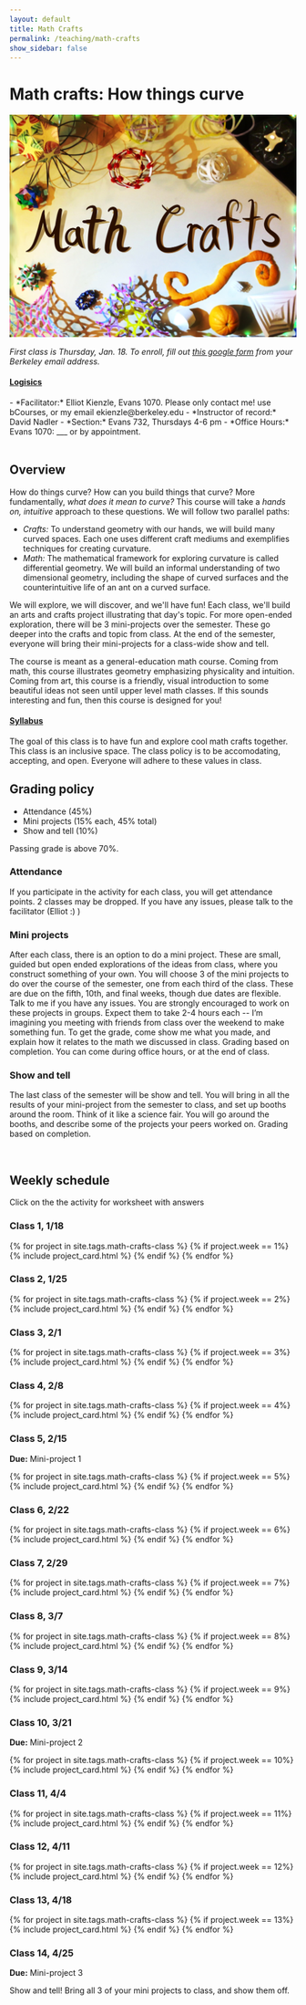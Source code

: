 ```yaml
---
layout: default
title: Math Crafts
permalink: /teaching/math-crafts
show_sidebar: false
---
```


# Math crafts: How things curve

<div class="text-center">
<img src="/teaching/math_crafts/banner.jpg" alt=" the title of the course, Math crafts, covered with many mathematical objects" width="600" >
</div>


*First class is Thursday, Jan. 18. To enroll, fill out [this google form](https://docs.google.com/forms/d/e/1FAIpQLSdIROsNysOGOeiu-48x5oVbe9Cg3ldDpfOiHlonrmNFrI2jdw/viewform?usp=sf_link) from your Berkeley email address.*

<div class="card" >
    <h4 class="card-header">
        <a data-toggle="collapse" href="#collapse-1" aria-expanded="true" aria-controls="collapse-example" id="heading-example" class="d-block">
            <i class="fa fa-chevron-down pull-right"></i>
            Logisics
        </a>
    </h4>
    <div id="collapse-1" class="collapse hide" aria-labelledby="heading-example">
        <div class="card-body" markdown="1">
<!---
- *Course number:* Math 98, course # 18159 
-->
- *Facilitator:* Elliot Kienzle, Evans 1070. Please only contact me! use bCourses, or my email ekienzle@berkeley.edu
- *Instructor of record:* David Nadler 
- *Section:*  Evans 732, Thursdays 4-6 pm 
- *Office Hours:* Evans 1070: ___ or by appointment. 
</div>
</div>
</div>
<br>


##  Overview
How do things curve? How can you build things that curve? More fundamentally, *what does it mean to curve?* This course will take a *hands on, intuitive* approach to these questions. We will follow two parallel paths: 

- *Crafts:*  To understand geometry with our hands, we will build many curved spaces. Each one uses different craft mediums and exemplifies techniques for creating curvature. 
- *Math:* The mathematical framework for exploring curvature is called differential geometry. We will build an informal understanding of two dimensional geometry, including the shape of curved surfaces and the counterintuitive life of an ant on a curved surface.

We will explore, we will discover, and we'll have fun! Each class, we'll build an arts and crafts project illustrating that day's topic. For more open-ended exploration, there will be 3 mini-projects over the semester. These go deeper into the crafts and topic from class. At the end of the semester, everyone will bring their mini-projects for a class-wide show and tell.

The course is meant as a general-education math course. Coming from math, this course illustrates geometry emphasizing physicality and intuition. Coming from art, this course is a friendly, visual introduction to some beautiful ideas not seen until upper level math classes. If this sounds interesting and fun, then this course is designed for you!

<div class="card" >
    <h4 class="card-header">
        <a data-toggle="collapse" href="#collapse-2" aria-expanded="true" aria-controls="collapse-example" id="heading-example" class="d-block">
            <i class="fa fa-chevron-down pull-right"></i>
            Syllabus
        </a>
    </h4>
    <div id="collapse-2" class="collapse hide" aria-labelledby="heading-example">
        <div class="card-body" markdown="1">


The goal of this class is to have fun and explore cool math crafts together. This class is an inclusive space. The class policy is to be accomodating, accepting, and open. Everyone will adhere to these values in class.

## Grading policy

- Attendance (45%)
- Mini projects (15% each, 45% total)
- Show and tell (10%)

Passing grade is above 70%. 

### Attendance
If you participate in the activity for each class, you will get attendance points. 2 classes may be dropped. If you have any issues, please talk to the facilitator (Elliot :) )
### Mini projects
After each class, there is an option to do a mini project. These are small, guided but open ended explorations of the ideas from class, where you construct something of your own. You will choose 3 of the mini projects to do over the course of the semester, one from each third of the class. These are due on the fifth, 10th, and final weeks, though due dates are flexible. Talk to me if you have any issues.
You are strongly encouraged to work on these projects in groups. Expect them to take 2-4 hours each -- I’m imagining you meeting with friends from class over the weekend to make something fun. To get the grade, come show me what you made, and explain how it relates to the math we discussed in class. Grading based on completion. You can come during office hours, or at the end of class.

### Show and tell
The last class of the semester will be show and tell. You will bring in all the results of your mini-project from the semester to class, and set up booths around the room. Think of it like a science fair. You will go around the booths, and describe some of the projects your peers worked on. Grading based on completion.
</div>
</div>
</div>
<br>

## Weekly schedule
Click on the the activity for worksheet with answers

### Class 1, 1/18
 {% for project in site.tags.math-crafts-class %}
 {% if project.week == 1%}
 {% include project_card.html %}
 {% endif %}
  {% endfor %}


### Class 2, 1/25

 {% for project in site.tags.math-crafts-class %}
 {% if project.week == 2%}
 {% include project_card.html %}
 {% endif %}
  {% endfor %}

### Class 3, 2/1

 {% for project in site.tags.math-crafts-class %}
 {% if project.week == 3%}
 {% include project_card.html %}
 {% endif %}
  {% endfor %}

### Class 4, 2/8

 {% for project in site.tags.math-crafts-class %}
 {% if project.week == 4%}
 {% include project_card.html %}
 {% endif %}
  {% endfor %}

### Class 5, 2/15

**Due:** Mini-project 1

 {% for project in site.tags.math-crafts-class %}
 {% if project.week == 5%}
 {% include project_card.html %}
 {% endif %}
  {% endfor %}

### Class 6, 2/22

 {% for project in site.tags.math-crafts-class %}
 {% if project.week == 6%}
 {% include project_card.html %}
 {% endif %}
  {% endfor %} 

### Class 7, 2/29

 {% for project in site.tags.math-crafts-class %}
 {% if project.week == 7%}
 {% include project_card.html %}
 {% endif %}
  {% endfor %} 


### Class 8, 3/7

 {% for project in site.tags.math-crafts-class %}
 {% if project.week == 8%}
 {% include project_card.html %}
 {% endif %}
  {% endfor %} 

### Class 9, 3/14

 {% for project in site.tags.math-crafts-class %}
 {% if project.week == 9%}
 {% include project_card.html %}
 {% endif %}
  {% endfor %} 

### Class 10, 3/21
**Due:** Mini-project 2

 {% for project in site.tags.math-crafts-class %}
 {% if project.week == 10%}
 {% include project_card.html %}
 {% endif %}
  {% endfor %} 

### Class 11, 4/4

 {% for project in site.tags.math-crafts-class %}
 {% if project.week == 11%}
 {% include project_card.html %}
 {% endif %}
  {% endfor %} 

### Class 12, 4/11

 {% for project in site.tags.math-crafts-class %}
 {% if project.week == 12%}
 {% include project_card.html %}
 {% endif %}
  {% endfor %} 

### Class 13, 4/18

 {% for project in site.tags.math-crafts-class %}
 {% if project.week == 13%}
 {% include project_card.html %}
 {% endif %}
  {% endfor %} 

### Class 14, 4/25
**Due:** Mini-project 3

Show and tell! Bring all 3 of your mini projects to class, and show them off.

